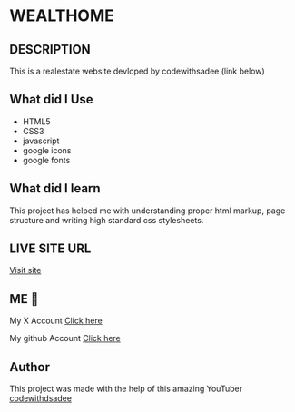 # WEALTHOME

## DESCRIPTION

This is a realestate website devloped by codewithsadee (link below)

## What did I Use

- HTML5
- CSS3
- javascript
- google icons
- google fonts

## What did I learn

This project has helped me with understanding proper html markup, page structure and writing high standard css stylesheets.

## LIVE SITE URL

[Visit site](https://)

## ME 👋

My X Account [Click here](https://)

My github Account [Click here](https://github.com/zeinghra)

## Author

This project was made with the help of this amazing YouTuber [codewithdsadee](https://youtu.be/bKjpNrbMyvc?si=6Lt7w5ex4PnyCBik)
